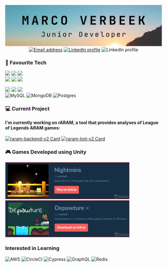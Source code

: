 <p align="center">
    <img src="/docs/banner%20-%20cropped.png" alt="personal banner">
    <br/>
    <a href="mailto:marcoverbeek99@gmail.com"><img src="https://img.shields.io/badge/Gmail-D14836?style=flat&logo=gmail&logoColor=white&color=FA5C5C" alt="Email address"/></a>
    <a href="https://www.linkedin.com/in/marco-verbeek/"><img src="https://img.shields.io/badge/LinkedIn-D14836?style=flat&logo=linkedin&logoColor=white&color=FA5C5C" alt="LinkedIn profile"/></a>
    <img src="https://img.shields.io/badge/Marco%234579-informational?style=flat&logo=discord&logoColor=white&color=FA5C5C" alt="LinkedIn profile"/></a>
</p>

### 🤍 Favourite Tech
![](https://img.shields.io/badge/IDE-IDEA-informational?style=flat&color=FA5C5C&labelColor=172F45)
![](https://img.shields.io/badge/IDE-Rider-informational?style=flat&color=FA5C5C&labelColor=172F45)
![](https://img.shields.io/badge/IDE-WebStorm-informational?style=flat&color=FA5C5C&labelColor=172F45)
<br/>
![](https://img.shields.io/badge/TypeScript-informational?style=flat&logo=typescript&logoWidth=21&logoColor=white&color=FA5C5C&labelColor=172F45)
![](https://img.shields.io/badge/C%23-informational?style=flat&logo=c-sharp&logoColor=white&color=FA5C5C&labelColor=172F45)
![](https://img.shields.io/badge/Java-informational?style=flat&logo=java&logoColor=white&color=FA5C5C&labelColor=172F45)

![](https://img.shields.io/badge/NodeJS-informational?style=flat&logo=node.js&logoWidth=21&logoColor=white&color=FA5C5C&labelColor=172F45)
![](https://img.shields.io/badge/ExpressJS-informational?style=flat&logo=express&logoColor=white&color=FA5C5C&labelColor=172F45)
![](https://img.shields.io/badge/NestJS-informational?style=flat&logo=nestjs&logoColor=white&color=FA5C5C&labelColor=172F45)
<br/>
![MySQL](https://img.shields.io/badge/MySQL-informational?style=flat&logo=mysql&logoWidth=21&logoColor=white&color=FA5C5C&labelColor=172F45)
![MongoDB](https://img.shields.io/badge/MongoDB-informational?style=flat&logo=mongodb&logoColor=white&color=FA5C5C&labelColor=172F45)
![Postgres](https://img.shields.io/badge/Postgres-informational?style=flat&logo=postgresql&logoColor=white&color=FA5C5C&labelColor=172F45)

### 💻 Current Project
#### I'm currently working on rARAM, a tool that provides analyses of League of Legends ARAM games:
[![raram-backend-v2 Card](https://github-readme-stats.vercel.app/api/pin/?username=marco-verbeek&repo=raram-backend-v2&theme=prussian&title_color=9ACFFF&border_color=FA5C5C)](https://github.com/marco-verbeek/raram-backend-v2)
[![raram-bot-v2 Card](https://github-readme-stats.vercel.app/api/pin/?username=marco-verbeek&repo=raram-bot-v2&theme=prussian&title_color=9ACFFF&border_color=FA5C5C)](https://github.com/marco-verbeek/raram-bot-v2)

### 🎮 Games Developed using Unity
<p>
  <a href="https://nexty6.itch.io/nightmins"><img src="/docs/itchio_nightmins_banner_border.jpg" width="400" alt="itchio banner nightmins"></a>
  <a href="https://nexty6.itch.io/depawture"><img src="/docs/itchio_depawture_banner_border.jpg" width="400" alt="itchio banner depawture"></a>
</p>

### Interested in Learning
![AWS](https://img.shields.io/badge/AWS-informational?style=flat&logo=amazon-aws&logoColor=white&color=FA5C5C&labelColor=172F45)
![CircleCI](https://img.shields.io/badge/CircleCI-informational?style=flat&logo=circleci&logoColor=white&color=FA5C5C&labelColor=172F45)
![Cypress](https://img.shields.io/badge/Cypress-informational?style=flat&logo=cypress&logoColor=white&color=FA5C5C&labelColor=172F45)
![GraphQL](https://img.shields.io/badge/GraphQL-informational?style=flat&logo=graphql&logoColor=white&color=FA5C5C&labelColor=172F45)
![Redis](https://img.shields.io/badge/Redis-informational?style=flat&logo=redis&logoColor=white&color=FA5C5C&labelColor=172F45)